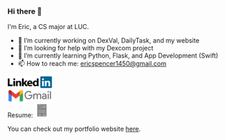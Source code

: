 ### Hi there 👋

I'm Eric, a CS major at LUC.

- 🔭 I’m currently working on DexVal, DailyTask, and my website
- 🤔 I’m looking for help with my Dexcom project
- 🌱 I’m currently learning Python, Flask, and App Development (Swift)
- 📫 How to reach me: ericspencer1450@gmail.com

[<img src="linkedin.png" alt="LinkedIn" width=100px>](https://linkedin.com/in/ericspencer00)<br>
[<img src="gmail.jpeg" alt="GMail" width="100px">](mailto:ericspencer1450@gmail.com)<br>
Resume: [<img src="cv_icon.png" alt="CV" width="32px">](https://ericspencer00.github.io/Images/EricSpencerResume.pdf)

You can check out my portfolio website [here](https://EricSpencer00.github.io).


